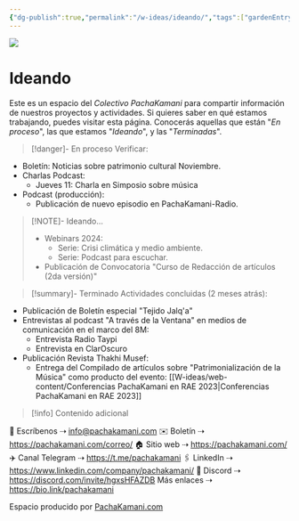 ```yaml
---
{"dg-publish":true,"permalink":"/w-ideas/ideando/","tags":["gardenEntry"],"dgShowBacklinks":true,"dgShowLocalGraph":true,"dgEnableSearch":true,"noteIcon":""}
---
```


![](/img/user/W-ideas/img/pachakamani.jpg)
# Ideando

Este es un espacio del _Colectivo PachaKamani_ para compartir información de nuestros proyectos y actividades.
Si quieres saber en qué estamos trabajando, puedes visitar esta página. Conocerás aquellas que están "_En proceso_", las que estamos "_Ideando_", y las "_Terminadas_".

>[!danger]- En proceso
>Verificar: 
- Boletín: Noticias sobre patrimonio cultural Noviembre.
- Charlas Podcast:
	- Jueves 11: Charla en Simposio sobre música
- Podcast (producción):
	- Publicación de nuevo episodio en PachaKamani-Radio.


>[!NOTE]- Ideando...
>- Webinars 2024:
>	- Serie: Crisi climática y medio ambiente.
>	- Serie: Podcast para escuchar.
>- Publicación de Convocatoria "Curso de Redacción de artículos (2da versión)"

> [!summary]- Terminado
Actividades concluidas (2 meses atrás):
- Publicación de Boletín especial "Tejido Jalq'a"
- Entrevistas al podcast "A través de la Ventana" en medios de comunicación en el marco del 8M:
	- Entrevista Radio Taypi
	- Entrevista en ClarOscuro
- Publicación Revista Thakhi Musef:
	- Entrega del Compilado de artículos sobre "Patrimonialización de la Música" como producto del evento: [[W-ideas/web-content/Conferencias PachaKamani en RAE 2023\|Conferencias PachaKamani en RAE 2023]]

>[!info] Contenido adicional

📝 Escríbenos  ⇢ info@pachakamani.com 
✉️ Boletín ⇢ https://pachakamani.com/correo/ 
🏠 Sitio web ⇢ https://pachakamani.com/ 
✈️ Canal Telegram ⇢ https://t.me/pachakamani 
🖇️ LinkedIn ⇢ https://www.linkedin.com/company/pachakamani/ 
👀 Discord ⇢ https://discord.com/invite/hgxsHFAZDB 
Más enlaces ⇢ https://bio.link/pachakamani



<div class="transclusion internal-embed is-loaded"><div class="markdown-embed">



Espacio producido por [PachaKamani.com](http://pachakamani.com/)

</div></div>
